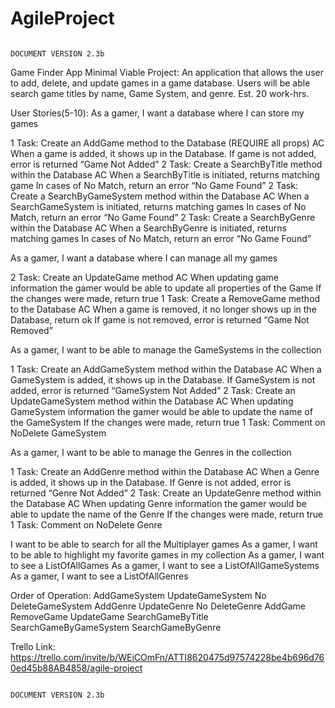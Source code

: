 # AgileProject

                                                                        DOCUMENT VERSION 2.3b
Game Finder App
Minimal Viable Project: 
An application that allows the user to add, delete, and update games in a game database. Users will be able search game titles by name, Game System, and genre. Est. 20 work-hrs.

User Stories(5-10):
As a gamer, I want a database where I can store my games

1 Task: Create an AddGame method to the Database (REQUIRE all props)
AC
When a game is added, it shows up in the Database.
If game is not added, error is returned “Game Not Added”
2 Task: Create a SearchByTitle method within the Database 
AC
When a SearchByTitle is initiated, returns matching game
In cases of No Match, return an error “No Game Found”
2 Task: Create a SearchByGameSystem method within the Database
AC
When a SearchGameSystem is initiated, returns matching games
In cases of No Match, return an error “No Game Found”
2 Task: Create a SearchByGenre within the Database
AC
When a SearchByGenre is initiated, returns matching games
In cases of No Match, return an error “No Game Found”


As a gamer, I want a database where I can manage all my games

2 Task: Create an UpdateGame method 
AC
When updating game information the gamer would be able to update all properties of the Game
If the changes were made, return true
1 Task: Create a RemoveGame method to the Database
AC
When a game is removed, it no longer shows up in the Database, return ok
If game is not removed, error is returned “Game Not Removed”


As a gamer, I want to be able to manage the GameSystems in the collection

1 Task: Create an AddGameSystem method within the Database
AC
When a GameSystem is added, it shows up in the Database.
If GameSystem is not added, error is returned “GameSystem Not Added”
2 Task: Create an UpdateGameSystem method within the Database
AC
When updating GameSystem information the gamer would be able to update the name of the GameSystem
If the changes were made, return true
1 Task: Comment on NoDelete GameSystem

As a gamer, I want to be able to manage the Genres in the collection

1 Task: Create an AddGenre method within the Database
AC
When a Genre is added, it shows up in the Database.
If Genre is not added, error is returned “Genre Not Added”
2 Task: Create an UpdateGenre method within the Database
AC
When updating Genre information the gamer would be able to update the name of the Genre
If the changes were made, return true
1 Task: Comment on NoDelete Genre

I want to be able to search for all the Multiplayer games 
As a gamer, I want to be able to highlight my favorite games in my collection
As a gamer, I want to see a ListOfAllGames
As a gamer, I want to see a ListOfAllGameSystems
As a gamer, I want to see a ListOfAllGenres


Order of Operation:
AddGameSystem
UpdateGameSystem
No DeleteGameSystem
AddGenre
UpdateGenre
No DeleteGenre
AddGame
RemoveGame
UpdateGame
SearchGameByTitle
SearchGameByGameSystem
SearchGameByGenre

Trello Link:
https://trello.com/invite/b/WEiCOmFn/ATTI8620475d97574228be4b696d760ed45b88AB4858/agile-project
                                                                        
                                                                         DOCUMENT VERSION 2.3b
